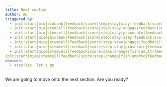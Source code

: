 ```yaml
---
title: Next section
author: AL
triggered_by:
  - init|start|bio|biobank|feedback|score|step|stay|stay|feedback|score
  - init|start|bio|stemcell|feedback|score|step|stay|engage|feedback|score
  - init|start|bio|stemcell|feedback|score|step|stay|prosecute|feedback|score
  - init|start|mice|biobank|feedback|score|step|stay|stay|feedback|score
  - init|start|mice|stemcell|feedback|score|step|stay|engage|feedback|score
  - init|start|mice|stemcell|feedback|score|step|stay|prosecute|feedback|score
  - init|start|mice|stemcell|feedback|score|step|change|fish|adult|feedback|score
init|start|mice|stemcell|feedback|score|step|change|fish|embryo|feedback|score
choices:
  - step|Yes, let's go
---
```


We are going to move onto the next section. Are you ready?
